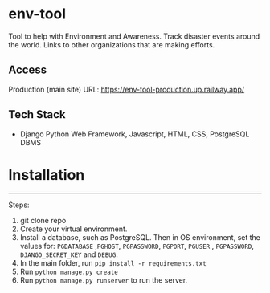 # env-tool
Tool to help with Environment and Awareness. Track disaster events around the world. Links to other organizations that are making efforts.

## Access
Production (main site) URL: https://env-tool-production.up.railway.app/ 

## Tech Stack
- Django Python Web Framework, Javascript, HTML, CSS, PostgreSQL DBMS

# Installation
---

Steps:
1. git clone repo
2. Create your virtual environment.
3. Install a database, such as PostgreSQL. Then in OS environment, set the values for: `PGDATABASE` ,`PGHOST`, 
 `PGPASSWORD`, `PGPORT`, `PGUSER` , `PGPASSWORD`, `DJANGO_SECRET_KEY` and `DEBUG`.
4. In the main folder, run `pip install -r requirements.txt`
5. Run `python manage.py create`
6. Run `python manage.py runserver` to run the server.

